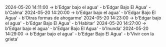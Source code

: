 2024-05-20 14:11:00 -> b'Edgar bajo el agua' - b'Edgar Bajo El Agua' - b'Calma'
2024-05-20 14:20:00 -> b'Edgar bajo el agua' - b'Edgar Bajo El Agua' - b'Otras formas de ahogarme'
2024-05-20 14:23:00 -> b'Edgar bajo el agua' - b'Edgar Bajo El Agua' - b'Habitar'
2024-05-20 14:27:00 -> b'Edgar bajo el agua' - b'Edgar Bajo El Agua' - b'Inunda'
2024-05-20 14:29:00 -> b'Edgar bajo el agua' - b'Edgar Bajo El Agua' - b'Vivir con la grieta'
